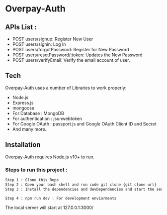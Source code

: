 # Overpay-Auth

## APIs List : 

- POST users/signup: Register New User
- POST users/signin: Log In 
- POST users/forgotPassword: Register for New Password
- POST users/resetPassword/:token: Updates the New Password
- POST users/verifyEmail: Verify the email account of user.

## Tech

Overpay-Auth uses a number of Libraries to work properly:

- Node.js
- Express.js
- mongoose
- For Database : MongoDB
- For authentication : jsonwebtoken
- For Google OAuth : passport.js and Google OAuth Client ID and Secret
- And many more..

## Installation

Overpay-Auth requires [Node.js](https://nodejs.org/) v10+ to run.

### Steps to run this project : 

```sh
Step 1 : Clone this Repo 
Step 2 : Open your bash shell and run code git clone {git clone url}
Step 3 : Install the dependencies and devDependencies and start the server using npm install.

Step 4 : npm run dev : For development enviorments
```
The local server will start at 127.0.0.1:3000/


